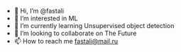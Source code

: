 - 👋 Hi, I’m @fastali
- 👀 I’m interested in ML
- 🌱 I’m currently learning Unsupervised object detection
- 💞️ I’m looking to collaborate on The Future
- 📫 How to reach me fastali@mail.ru

<!---
fastali/fastali is a ✨ special ✨ repository because its `README.md` (this file) appears on your GitHub profile.
You can click the Preview link to take a look at your changes.
--->
